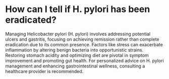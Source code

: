 # How can I tell if H. pylori has been eradicated?

Managing Helicobacter pylori (H. pylori) involves addressing potential ulcers and gastritis, focusing on achieving remission rather than complete eradication due to its common presence. Factors like stress can exacerbate inflammation by altering benign bacteria into opportunistic strains. Restoring stomach acidity and optimizing diet are pivotal in symptom improvement and promoting gut health. For personalized advice on H. pylori management and enhancing gastrointestinal wellness, consulting a healthcare provider is recommended.